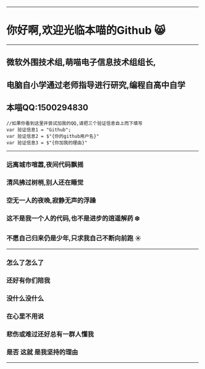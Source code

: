 ***
# 你好啊,欢迎光临本喵的Github :smile_cat:
***
## 微软外围技术组,萌喵电子信息技术组组长,
## 电脑自小学通过老师指导进行研究,编程自高中自学
## 本喵QQ:1500294830
```
//如果你看到这里并尝试加我的QQ,请把三个验证信息自上而下填写  
var 验证信息1 = "Github";  
var 验证信息2 = $"{你的github用户名}"  
var 验证信息3 = $"{你加我的理由}"  
```
***
### 远离城市喧嚣,夜间代码飘摇 
### 清风拂过树梢,别人还在睡觉 
### 空无一人的夜晚,寂静无声的浮躁
### 这不是我一个人的代码,也不是进步的逍遥解药 :snowflake:
### 不愿自己归来仍是少年,只求我自己不断向前跑 :sunny:
***
### 怎么了怎么了
### 还好有你们陪我
### 没什么没什么
### 在心里不用说
### 悲伤或难过还好总有一群人懂我
### 是否 这就 是我坚持的理由
***
